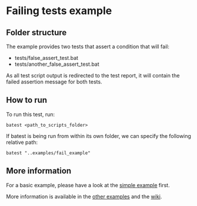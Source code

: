 # Failing tests example

## Folder structure

The example provides two tests that assert a condition that will fail:
- tests/false_assert_test.bat
- tests/another_false_assert_test.bat

As all test script output is redirected to the test report, it will contain the failed assertion message for both tests.

## How to run

To run this test, run:

	batest <path_to_scripts_folder>

If batest is being run from within its own folder, we can specify the following relative path:

	batest "..examples/fail_example"

## More information

For a basic example, please have a look at the [simple example](https://github.com/rbaltrusch/batest/examples/simple_example) first.

More information is available in the [other examples](https://github.com/rbaltrusch/batest/examples) and the [wiki](https://github.com/rbaltrusch/batest/wiki).
